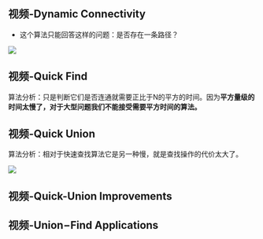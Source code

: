 ## 视频-Dynamic Connectivity  

- 这个算法只能回答这样的问题：是否存在一条路径？  

![](./algo-answer.png)  

## 视频-Quick Find  

算法分析：只是判断它们是否连通就需要正比于N的平方的时间。因为**平方量级的时间太慢了，对于大型问题我们不能接受需要平方时间的算法。**  

## 视频-Quick Union  

算法分析：相对于快速查找算法它是另一种慢，就是查找操作的代价太大了。  

![](./quick-union-slow.png)  

## 视频-Quick-Union Improvements  



## 视频-Union−Find Applications  